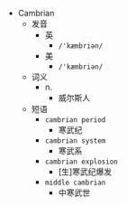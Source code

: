 - Cambrian
  - 发音
    - 英
      - `/'kæmbriən/`
    - 美
      - `/'kæmbriən/`
  - 词义
    - n.
      - 威尔斯人
  - 短语
    - `cambrian period`
      - 寒武纪 
    - `cambrian system`
      - 寒武系 
    - `cambrian explosion`
      - [生]寒武纪爆发 
    - `middle cambrian`
      - 中寒武世 
